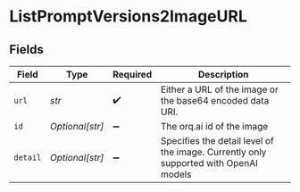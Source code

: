 # ListPromptVersions2ImageURL


## Fields

| Field                                                                                | Type                                                                                 | Required                                                                             | Description                                                                          |
| ------------------------------------------------------------------------------------ | ------------------------------------------------------------------------------------ | ------------------------------------------------------------------------------------ | ------------------------------------------------------------------------------------ |
| `url`                                                                                | *str*                                                                                | :heavy_check_mark:                                                                   | Either a URL of the image or the base64 encoded data URI.                            |
| `id`                                                                                 | *Optional[str]*                                                                      | :heavy_minus_sign:                                                                   | The orq.ai id of the image                                                           |
| `detail`                                                                             | *Optional[str]*                                                                      | :heavy_minus_sign:                                                                   | Specifies the detail level of the image. Currently only supported with OpenAI models |